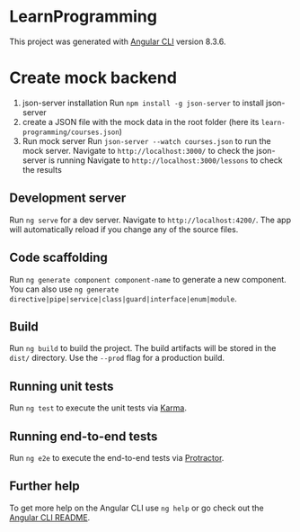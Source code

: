 # LearnProgramming

This project was generated with [Angular CLI](https://github.com/angular/angular-cli) version 8.3.6.

# Create mock backend

1.	json-server installation
Run `npm install -g json-server` to install json-server
2. create a JSON file with the mock data in the root folder (here its `learn-programming/courses.json`)
3. Run mock server 
    Run `json-server --watch courses.json` to run the mock server.
    Navigate to `http://localhost:3000/` to check the json-server is running
    Navigate to `http://localhost:3000/lessons` to check the results

## Development server

Run `ng serve` for a dev server. Navigate to `http://localhost:4200/`. The app will automatically reload if you change any of the source files.

## Code scaffolding

Run `ng generate component component-name` to generate a new component. You can also use `ng generate directive|pipe|service|class|guard|interface|enum|module`.

## Build

Run `ng build` to build the project. The build artifacts will be stored in the `dist/` directory. Use the `--prod` flag for a production build.

## Running unit tests

Run `ng test` to execute the unit tests via [Karma](https://karma-runner.github.io).

## Running end-to-end tests

Run `ng e2e` to execute the end-to-end tests via [Protractor](http://www.protractortest.org/).

## Further help

To get more help on the Angular CLI use `ng help` or go check out the [Angular CLI README](https://github.com/angular/angular-cli/blob/master/README.md).
